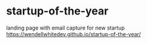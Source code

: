 # startup-of-the-year
landing page with email capture for new startup
https://wendellwhitedev.github.io/startup-of-the-year/
